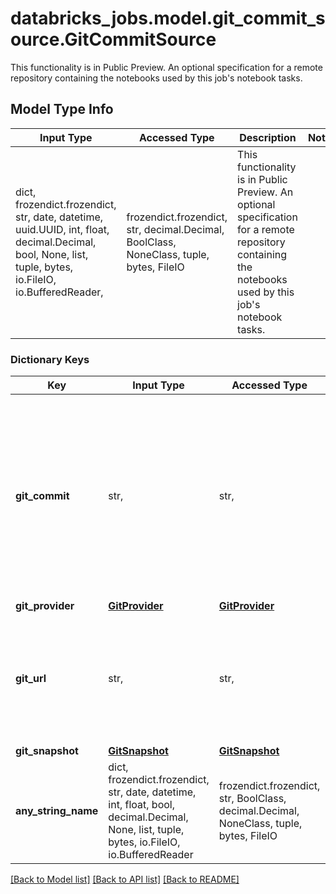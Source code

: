 # databricks_jobs.model.git_commit_source.GitCommitSource

This functionality is in Public Preview.  An optional specification for a remote repository containing the notebooks used by this job's notebook tasks.

## Model Type Info
Input Type | Accessed Type | Description | Notes
------------ | ------------- | ------------- | -------------
dict, frozendict.frozendict, str, date, datetime, uuid.UUID, int, float, decimal.Decimal, bool, None, list, tuple, bytes, io.FileIO, io.BufferedReader,  | frozendict.frozendict, str, decimal.Decimal, BoolClass, NoneClass, tuple, bytes, FileIO | This functionality is in Public Preview.  An optional specification for a remote repository containing the notebooks used by this job&#x27;s notebook tasks. | 

### Dictionary Keys
Key | Input Type | Accessed Type | Description | Notes
------------ | ------------- | ------------- | ------------- | -------------
**git_commit** | str,  | str,  | Commit to be checked out and used by this job. This field cannot be specified in conjunction with git_branch or git_tag. The maximum length is 64 characters. | 
**git_provider** | [**GitProvider**](GitProvider.md) | [**GitProvider**](GitProvider.md) |  | 
**git_url** | str,  | str,  | URL of the repository to be cloned by this job. The maximum length is 300 characters. | 
**git_snapshot** | [**GitSnapshot**](GitSnapshot.md) | [**GitSnapshot**](GitSnapshot.md) |  | [optional] 
**any_string_name** | dict, frozendict.frozendict, str, date, datetime, int, float, bool, decimal.Decimal, None, list, tuple, bytes, io.FileIO, io.BufferedReader | frozendict.frozendict, str, BoolClass, decimal.Decimal, NoneClass, tuple, bytes, FileIO | any string name can be used but the value must be the correct type | [optional]

[[Back to Model list]](../../README.md#documentation-for-models) [[Back to API list]](../../README.md#documentation-for-api-endpoints) [[Back to README]](../../README.md)

